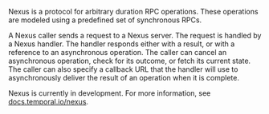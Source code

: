Nexus is a protocol for arbitrary duration RPC operations. These operations are modeled using a predefined set of synchronous RPCs.

A Nexus caller sends a request to a Nexus server. The request is handled by a Nexus handler. The handler responds either with a result, or with a reference to an asynchronous operation. The caller can cancel an asynchronous operation, check for its outcome, or fetch its current state. The caller can also specify a callback URL that the handler will use to asynchronously deliver the result of an operation when it is complete.

Nexus is currently in development. For more information, see [docs.temporal.io/nexus](https://docs.temporal.io/nexus).

